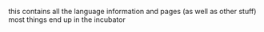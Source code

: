 this contains all the language information and pages (as well as other stuff)
most things end up in the incubator
